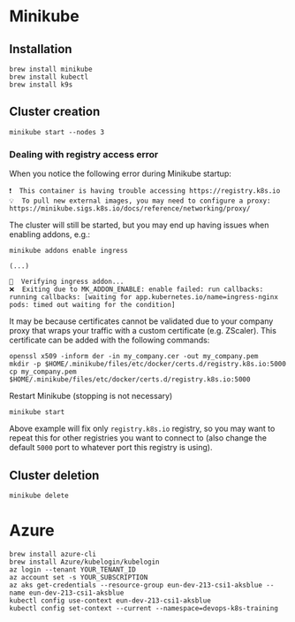 # Minikube

## Installation

    brew install minikube
    brew install kubectl
    brew install k9s

## Cluster creation

    minikube start --nodes 3

### Dealing with registry access error

When you notice the following error during Minikube startup:

    ❗  This container is having trouble accessing https://registry.k8s.io
    💡  To pull new external images, you may need to configure a proxy: https://minikube.sigs.k8s.io/docs/reference/networking/proxy/

The cluster will still be started, but you may end up having issues when enabling addons, e.g.:
    
    minikube addons enable ingress

    (...)

    🔎  Verifying ingress addon...
    ❌  Exiting due to MK_ADDON_ENABLE: enable failed: run callbacks: running callbacks: [waiting for app.kubernetes.io/name=ingress-nginx pods: timed out waiting for the condition]

It may be because certificates cannot be validated due to your company proxy that wraps your traffic with a custom
certificate (e.g. ZScaler). This certificate can be added with the following commands:

    openssl x509 -inform der -in my_company.cer -out my_company.pem
    mkdir -p $HOME/.minikube/files/etc/docker/certs.d/registry.k8s.io:5000
    cp my_company.pem $HOME/.minikube/files/etc/docker/certs.d/registry.k8s.io:5000
    
Restart Minikube (stopping is not necessary)

    minikube start

Above example will fix only `registry.k8s.io` registry, so you may want to repeat this for other registries you want to
connect to (also change the default `5000` port to whatever port this registry is using).

## Cluster deletion

    minikube delete

# Azure
    brew install azure-cli
    brew install Azure/kubelogin/kubelogin
    az login --tenant YOUR_TENANT_ID
    az account set -s YOUR_SUBSCRIPTION
    az aks get-credentials --resource-group eun-dev-213-csi1-aksblue --name eun-dev-213-csi1-aksblue
    kubectl config use-context eun-dev-213-csi1-aksblue
    kubectl config set-context --current --namespace=devops-k8s-training
